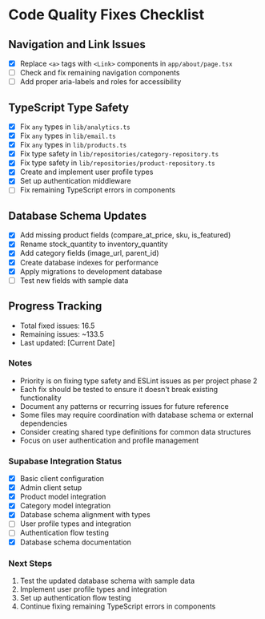 # Code Quality Fixes Checklist

## Navigation and Link Issues
- [x] Replace `<a>` tags with `<Link>` components in `app/about/page.tsx`
- [ ] Check and fix remaining navigation components
- [ ] Add proper aria-labels and roles for accessibility

## TypeScript Type Safety
- [x] Fix `any` types in `lib/analytics.ts`
- [x] Fix `any` types in `lib/email.ts`
- [x] Fix `any` types in `lib/products.ts`
- [x] Fix type safety in `lib/repositories/category-repository.ts`
- [x] Fix type safety in `lib/repositories/product-repository.ts`
- [x] Create and implement user profile types
- [x] Set up authentication middleware
- [ ] Fix remaining TypeScript errors in components

## Database Schema Updates
- [x] Add missing product fields (compare_at_price, sku, is_featured)
- [x] Rename stock_quantity to inventory_quantity
- [x] Add category fields (image_url, parent_id)
- [x] Create database indexes for performance
- [x] Apply migrations to development database
- [ ] Test new fields with sample data

## Progress Tracking
- Total fixed issues: 16.5
- Remaining issues: ~133.5
- Last updated: [Current Date]

### Notes
- Priority is on fixing type safety and ESLint issues as per project phase 2
- Each fix should be tested to ensure it doesn't break existing functionality
- Document any patterns or recurring issues for future reference
- Some files may require coordination with database schema or external dependencies
- Consider creating shared type definitions for common data structures
- Focus on user authentication and profile management

### Supabase Integration Status
- [x] Basic client configuration
- [x] Admin client setup
- [x] Product model integration
- [x] Category model integration
- [x] Database schema alignment with types
- [ ] User profile types and integration
- [ ] Authentication flow testing
- [x] Database schema documentation

### Next Steps
1. Test the updated database schema with sample data
2. Implement user profile types and integration
3. Set up authentication flow testing
4. Continue fixing remaining TypeScript errors in components 